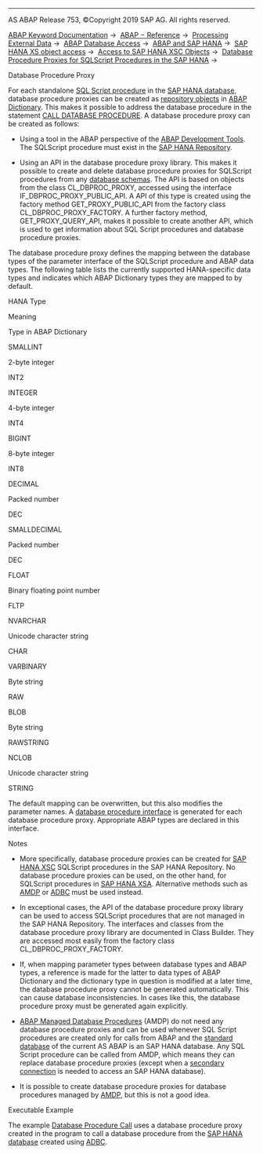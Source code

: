   

* * *

AS ABAP Release 753, ©Copyright 2019 SAP AG. All rights reserved.

[ABAP Keyword Documentation](javascript:call_link\('abenabap.htm'\)) →  [ABAP − Reference](javascript:call_link\('abenabap_reference.htm'\)) →  [Processing External Data](javascript:call_link\('abenabap_language_external_data.htm'\)) →  [ABAP Database Access](javascript:call_link\('abenabap_sql.htm'\)) →  [ABAP and SAP HANA](javascript:call_link\('abenabap_hana.htm'\)) →  [SAP HANA XS object access](javascript:call_link\('abensap_hana_access.htm'\)) →  [Access to SAP HANA XSC Objects](javascript:call_link\('abensap_hana_access_xsc.htm'\)) →  [Database Procedure Proxies for SQLScript Procedures in the SAP HANA](javascript:call_link\('abensql_script.htm'\)) → 

Database Procedure Proxy

For each standalone [SQL Script procedure](javascript:call_link\('abensql_script_procedure_glosry.htm'\) "Glossary Entry") in the [SAP HANA database](javascript:call_link\('abenhana_database_glosry.htm'\) "Glossary Entry"), database procedure proxies can be created as [repository objects](javascript:call_link\('abenrepository_object_glosry.htm'\) "Glossary Entry") in [ABAP Dictionary](javascript:call_link\('abenabap_dictionary_glosry.htm'\) "Glossary Entry"). This makes it possible to address the database procedure in the statement [CALL DATABASE PROCEDURE](javascript:call_link\('abapcall_database_procedure.htm'\)). A database procedure proxy can be created as follows:

-   Using a tool in the ABAP perspective of the [ABAP Development Tools](javascript:call_link\('abenadt_glosry.htm'\) "Glossary Entry"). The SQLScript procedure must exist in the [SAP HANA Repository](javascript:call_link\('abensap_hana_repository_glosry.htm'\) "Glossary Entry").

-   Using an API in the database procedure proxy library. This makes it possible to create and delete database procedure proxies for SQLScript procedures from any [database schemas](javascript:call_link\('abendatabase_schema_glosry.htm'\) "Glossary Entry"). The API is based on objects from the class CL\_DBPROC\_PROXY, accessed using the interface IF\_DBPROC\_PROXY\_PUBLIC\_API. A API of this type is created using the factory method GET\_PROXY\_PUBLIC\_API from the factory class CL\_DBPROC\_PROXY\_FACTORY. A further factory method, GET\_PROXY\_QUERY\_API, makes it possible to create another API, which is used to get information about SQL Script procedures and database procedure proxies.

The database procedure proxy defines the mapping between the database types of the parameter interface of the SQLScript procedure and ABAP data types. The following table lists the currently supported HANA-specific data types and indicates which ABAP Dictionary types they are mapped to by default.

HANA Type

Meaning

Type in ABAP Dictionary

SMALLINT

2-byte integer

INT2

INTEGER

4-byte integer

INT4

BIGINT

8-byte integer

INT8

DECIMAL

Packed number

DEC

SMALLDECIMAL

Packed number

DEC

FLOAT

Binary floating point number

FLTP

NVARCHAR

Unicode character string

CHAR

VARBINARY

Byte string

RAW

BLOB

Byte string

RAWSTRING

NCLOB

Unicode character string

STRING

The default mapping can be overwritten, but this also modifies the parameter names. A [database procedure interface](javascript:call_link\('abendatabase_proc_intf_glosry.htm'\) "Glossary Entry") is generated for each database procedure proxy. Appropriate ABAP types are declared in this interface.

Notes

-   More specifically, database procedure proxies can be created for [SAP HANA XSC](javascript:call_link\('abenxsc_glosry.htm'\) "Glossary Entry") SQLScript procedures in the SAP HANA Repository. No database procedure proxies can be used, on the other hand, for SQLScript procedures in [SAP HANA XSA](javascript:call_link\('abenxsa_glosry.htm'\) "Glossary Entry"). Alternative methods such as [AMDP](javascript:call_link\('abenamdp.htm'\)) or [ADBC](javascript:call_link\('abenadbc_glosry.htm'\) "Glossary Entry") must be used instead.

-   In exceptional cases, the API of the database procedure proxy library can be used to access SQLScript procedures that are not managed in the SAP HANA Repository. The interfaces and classes from the database procedure proxy library are documented in Class Builder. They are accessed most easily from the factory class CL\_DBPROC\_PROXY\_FACTORY.

-   If, when mapping parameter types between database types and ABAP types, a reference is made for the latter to data types of ABAP Dictionary and the dictionary type in question is modified at a later time, the database procedure proxy cannot be generated automatically. This can cause database inconsistencies. In cases like this, the database procedure proxy must be generated again explicitly.

-   [ABAP Managed Database Procedures](javascript:call_link\('abenamdp.htm'\)) (AMDP) do not need any database procedure proxies and can be used whenever SQL Script procedures are created only for calls from ABAP and the [standard database](javascript:call_link\('abenstandard_db_glosry.htm'\) "Glossary Entry") of the current AS ABAP is an SAP HANA database. Any SQL Script procedure can be called from AMDP, which means they can replace database procedure proxies (except when a [secondary connection](javascript:call_link\('abensecondary_db_connection_glosry.htm'\) "Glossary Entry") is needed to access an SAP HANA database).

-   It is possible to create database procedure proxies for database procedures managed by [AMDP](javascript:call_link\('abenamdp.htm'\)), but this is not a good idea.

Executable Example

The example [Database Procedure Call](javascript:call_link\('abencall_db_procedure_abexa.htm'\)) uses a database procedure proxy created in the program to call a database procedure from the [SAP HANA database](javascript:call_link\('abenhana_database_glosry.htm'\) "Glossary Entry") created using [ADBC](javascript:call_link\('abenadbc_glosry.htm'\) "Glossary Entry").
